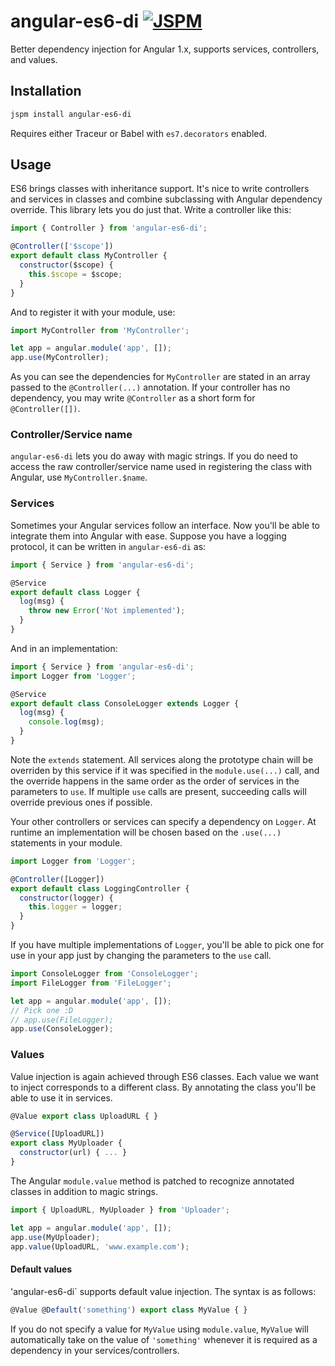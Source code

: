 # angular-es6-di [![JSPM](https://img.shields.io/badge/JSPM-angular--es6--di-db772b.svg?style=flat-square)](http://kasperlewau.github.io/registry/#/?q=angular-es6-di)
Better dependency injection for Angular 1.x, supports services, controllers, and values.

## Installation
```bash
jspm install angular-es6-di
```
Requires either Traceur or Babel with `es7.decorators` enabled.

## Usage
ES6 brings classes with inheritance support. It's nice to write controllers and services in classes and combine subclassing with Angular dependency override. This library lets you do just that. Write a controller like this:
```js
import { Controller } from 'angular-es6-di';

@Controller(['$scope'])
export default class MyController {
  constructor($scope) {
    this.$scope = $scope;
  }
}
```
And to register it with your module, use:
```js
import MyController from 'MyController';

let app = angular.module('app', []);
app.use(MyController);
```
As you can see the dependencies for `MyController` are stated in an array passed to the `@Controller(...)` annotation. If your controller has no dependency, you may write `@Controller` as a short form for `@Controller([])`.

### Controller/Service name
`angular-es6-di` lets you do away with magic strings. If you do need to access the raw controller/service name used in registering the class with Angular, use `MyController.$name`.

### Services
Sometimes your Angular services follow an interface. Now you'll be able to integrate them into Angular with ease. Suppose you have a logging protocol, it can be written in `angular-es6-di` as:
```js
import { Service } from 'angular-es6-di';

@Service
export default class Logger {
  log(msg) {
    throw new Error('Not implemented');
  }
}
```
And in an implementation:
```js
import { Service } from 'angular-es6-di';
import Logger from 'Logger';

@Service
export default class ConsoleLogger extends Logger {
  log(msg) {
    console.log(msg);
  }
}
```
Note the `extends` statement. All services along the prototype chain will be overriden by this service if it was specified in the `module.use(...)` call, and the override happens in the same order as the order of services in the parameters to `use`. If multiple `use` calls are present, succeeding calls will override previous ones if possible.

Your other controllers or services can specify a dependency on `Logger`. At runtime an implementation will be chosen based on the `.use(...)` statements in your module.
```js
import Logger from 'Logger';

@Controller([Logger])
export default class LoggingController {
  constructor(logger) {
    this.logger = logger;
  }
}
```
If you have multiple implementations of `Logger`, you'll be able to pick one for use in your app just by changing the parameters to the `use` call.
```js
import ConsoleLogger from 'ConsoleLogger';
import FileLogger from 'FileLogger';

let app = angular.module('app', []);
// Pick one :D
// app.use(FileLogger);
app.use(ConsoleLogger);
```

### Values
Value injection is again achieved through ES6 classes. Each value we want to inject corresponds to a different class. By annotating the class you'll be able to use it in services.
```js
@Value export class UploadURL { }

@Service([UploadURL])
export class MyUploader {
  constructor(url) { ... }
}
```
The Angular `module.value` method is patched to recognize annotated classes in addition to magic strings.
```js
import { UploadURL, MyUploader } from 'Uploader';

let app = angular.module('app', []);
app.use(MyUploader);
app.value(UploadURL, 'www.example.com');
```
#### Default values
'angular-es6-di` supports default value injection. The syntax is as follows:
```js
@Value @Default('something') export class MyValue { }
```
If you do not specify a value for `MyValue` using `module.value`, `MyValue` will automatically take on the value of `'something'` whenever it is required as a dependency in your services/controllers.
